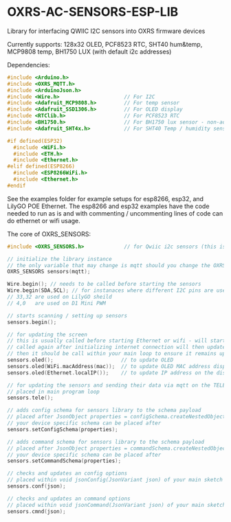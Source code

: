 # OXRS-AC-SENSORS-ESP-LIB
Library for interfacing QWIIC I2C sensors into OXRS firmware devices

Currently supports:
128x32 OLED, PCF8523 RTC, SHT40 hum&temp, MCP9808 temp, BH1750 LUX (with default i2c addresses)

Dependencies:
``` c++
#include <Arduino.h>
#include <OXRS_MQTT.h>
#include <ArduinoJson.h>
#include <Wire.h>                     // For I2C
#include <Adafruit_MCP9808.h>         // For temp sensor
#include <Adafruit_SSD1306.h>         // For OLED display
#include <RTClib.h>                   // For PCF8523 RTC
#include <BH1750.h>                   // For BH1750 lux sensor - non-adafruit library: https://github.com/claws/BH1750
#include <Adafruit_SHT4x.h>           // For SHT40 Temp / humidity sensor

#if defined(ESP32)
  #include <WiFi.h>
  #include <ETH.h>
  #include <Ethernet.h> 
#elif defined(ESP8266)
  #include <ESP8266WiFi.h>
  #include <Ethernet.h>
#endif
```

See the examples folder for example setups for esp8266, esp32, and LilyGO POE Ethernet.
The esp8266 and esp32 examples have the code needed to run as is and with commenting / uncommenting lines of code can do ethernet or wifi usage.

The core of OXRS_SENSORS:
```c++
#include <OXRS_SENSORS.h>             // for Qwiic i2c sensors (this is the library)

// initialize the library instance
// the only variable that may change is mqtt should you change the OXRS_MQTT initializer
OXRS_SENSORS sensors(mqtt);      

Wire.begin(); // needs to be called before starting the sensors
Wire.begin(SDA,SCL); // for instanaces where different I2C pins are used
// 33,32 are used on LilyGO sheild
// 4,0   are used on D1 Mini PWM

// starts scanning / setting up sensors
sensors.begin();

// for updating the screen
// this is usually called before starting Ethernet or wifi - will start by showing mac address
// called again after initializing internet connection will then update with IP address
// then it should be call within your main loop to ensure it remains updated.
sensors.oled();                      // to update OLED
sensors.oled(WiFi.macAddress(mac));  // to update OLED MAC address display
sensors.oled(Ethernet.localIP());    // to update IP address on the display (wifi or ethernet)

// for updating the sensors and sending their data via mqtt on the TELE topic
// placed in main program loop
sensors.tele();

// adds config schema for sensors library to the schema payload
// placed after JsonObject properties = configSchema.createNestedObject("properties");
// your device specific schema can be placed after
sensors.setConfigSchema(properties);

// adds command schema for sensors library to the schema payload
// placed after JsonObject properties = commandSchema.createNestedObject("properties");
// your device specific schema can be placed after
sensors.setCommandSchema(properties);

// checks and updates an config options
// placed within void jsonConfig(JsonVariant json) of your main sketch
sensors.conf(json);

// checks and updates an command options
// placed within void jsonCommand(JsonVariant json) of your main sketch
sensors.cmnd(json);
```
